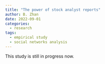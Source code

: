 ```yaml
---
title: "The power of stock analyst reports"
author: B. Zhan
date: 2022-09-01
categories: 
  - research
tags:
  - empirical study
  - social networks analysis
---
```


This study is still in progress now. 

